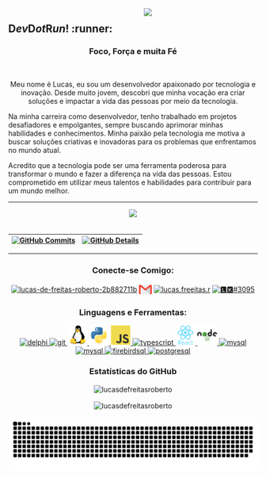 <img align='right' src="https://media.giphy.com/media/M9gbBd9nbDrOTu1Mqx/giphy.gif" width="230">
<h2><b>D</b><i>ev</i><b>D</b><i>ot</i><b>R</b><i>un</i>! :runner:</h2>
<h3 align="center">Foco, Força e muita Fé</h3>
<br>
<p align="center">
Meu nome é Lucas, eu sou um desenvolvedor apaixonado por tecnologia e inovação. Desde muito jovem, descobri que minha vocação era criar soluções e impactar a vida das pessoas por meio da tecnologia.

Na minha carreira como desenvolvedor, tenho trabalhado em projetos desafiadores e empolgantes, sempre buscando aprimorar minhas habilidades e conhecimentos. Minha paixão pela tecnologia me motiva a buscar soluções criativas e inovadoras para os problemas que enfrentamos no mundo atual.

Acredito que a tecnologia pode ser uma ferramenta poderosa para transformar o mundo e fazer a diferença na vida das pessoas. Estou comprometido em utilizar meus talentos e habilidades para contribuir para um mundo melhor.
</p>

<hr>
<div align="center">
  <img src="https://github-profile-trophy.vercel.app/?username=lucasdefreitasroberto&row=1&column=6&theme=dracula&margin-w=15&margin-h=15"/>
</div>
<br />

| [![GitHub Commits](http://github-profile-summary-cards.vercel.app/api/cards/productive-time?username=lucasdefreitasroberto&theme=dracula&utcOffset=-3)](https://github.com/vn7n24fzkq/github-profile-summary-cards) | [![GitHub Details](http://github-profile-summary-cards.vercel.app/api/cards/profile-details?username=lucasdefreitasroberto&theme=dracula)](https://github.com/vn7n24fzkq/github-profile-summary-cards) |  
| ----------- | ----------- |
<hr>

<h3 align="center">Conecte-se Comigo:</h3>
<p align="center">
<a href="https://linkedin.com/in/lucas-de-freitas-roberto-2b882711b" target="blank"><img align="center" src="https://raw.githubusercontent.com/rahuldkjain/github-profile-readme-generator/master/src/images/icons/Social/linked-in-alt.svg" alt="lucas-de-freitas-roberto-2b882711b" height="30" width="40" /></a>
<a href="mailto:lucasfreitas.t.2@hotmail.com" target="_blank"><img align="center" alt="Gmail" width="26px" src="assets/Gmail.svg" /></a>
<a href="https://fb.com/lucas.freeitas.r" target="blank"><img align="center" src="https://raw.githubusercontent.com/rahuldkjain/github-profile-readme-generator/master/src/images/icons/Social/facebook.svg" alt="lucas.freeitas.r" height="30" width="40" /></a>
<a href="https://discord.gg/🅻🅺#3095" target="blank"><img align="center" src="https://raw.githubusercontent.com/rahuldkjain/github-profile-readme-generator/master/src/images/icons/Social/discord.svg" alt="🅻🅺#3095" height="30" width="40" /></a>
</p>

<h3 align="center">Linguagens e Ferramentas:</h3>
<p align="center"> 
   <a href="https://www.embarcadero.com/products/delphi" target="_blank" rel="noreferrer">
    <img src="https://www.logotypes101.com/logos/55/E0FD5CC6E93A59C0EF35D8A2A68B1D1A/delphi.png" alt="delphi" width="40" height="40"/>
  </a>
  <a href="https://git-scm.com/" target="_blank" rel="noreferrer">
    <img src="https://www.vectorlogo.zone/logos/git-scm/git-scm-icon.svg" alt="git" width="40" height="40"/> 
  </a> 
  <a href="https://www.linux.org/" target="_blank" rel="noreferrer"> 
    <img src="https://raw.githubusercontent.com/devicons/devicon/master/icons/linux/linux-original.svg" alt="linux" width="40" height="40"/> 
  </a>
  <a href="https://www.python.org/" target="_blank" rel="noreferrer"> 
    <img src="https://raw.githubusercontent.com/devicons/devicon/master/icons/python/python-original.svg" alt="python" width="40" height="40"/> 
  </a>
  <a href="https://developer.mozilla.org/en-US/docs/Web/JavaScript" target="_blank" rel="noreferrer">
    <img src="https://raw.githubusercontent.com/devicons/devicon/master/icons/javascript/javascript-original.svg" alt="javascript" width="40" height="40"/>
  </a>
   <a href="https://www.typescriptlang.org/" target="_blank" rel="noreferrer">
    <img src="https://w7.pngwing.com/pngs/74/362/png-transparent-typescript-plain-logo-icon-thumbnail.png" alt="typescript" width="40" height="40"/>
  </a>
  <a href="https://reactjs.org/" target="_blank" rel="noreferrer">
    <img src="https://raw.githubusercontent.com/devicons/devicon/master/icons/react/react-original-wordmark.svg" alt="react" width="40" height="40"/>
  </a>
  <a href="https://nodejs.org/en/" target="_blank" rel="noreferrer">
    <img src="https://raw.githubusercontent.com/devicons/devicon/master/icons/nodejs/nodejs-original-wordmark.svg" alt="nodejs" width="40" height="40"/>
  </a>
   <a href="https://www.php.net/" target="_blank" rel="noreferrer">
    <img src="https://upload.wikimedia.org/wikipedia/commons/thumb/2/27/PHP-logo.svg/1200px-PHP-logo.svg.png" alt="mysql" width="40" height="40"/>
  </a>
   <a href="https://www.mysql.com/about/legal/logos.html" target="_blank" rel="noreferrer">
    <img src="https://seeklogo.com/images/M/mysql-logo-B4943FE6DD-seeklogo.com.png" alt="mysql" width="40" height="40"/>
  </a>
  <a href="https://www.firebirdsql.org/" target="_blank" rel="noreferrer">
    <img src="https://encrypted-tbn0.gstatic.com/images?q=tbn:ANd9GcTTIzG1v3aeS3C9tZyzEwUCoL_Oxw3Zk1As1M15mTgxtA&s" alt="firebirdsql" width="40" height="40"/>
  </a>
   <a href="https://www.postgresql.org/" target="_blank" rel="noreferrer">
    <img src="https://encrypted-tbn0.gstatic.com/images?q=tbn:ANd9GcRrAW2u1snlURz1IWA5Ti_vHITSr_mhxH9JairQteRBDg&s" alt="postgresql" width="40" height="40"/>
  </a>
</p>

<h3 align="center">Estatísticas do GitHub</h3>
<p align="center">
  <img align="center" src="https://github-readme-stats.vercel.app/api/top-langs?username=lucasdefreitasroberto&show_icons=true&locale=en&layout=compact" alt="lucasdefreitasroberto" />
</p>

<p align="center">
  <img align="center" src="https://github-readme-streak-stats.herokuapp.com/?user=lucasdefreitasroberto" alt="lucasdefreitasroberto" />
</p>

<div align="center">
  <img src="https://raw.githubusercontent.com/Platane/snk/output/github-contribution-grid-snake.svg" alt="snake"/>
</div>

<br>
<br>

